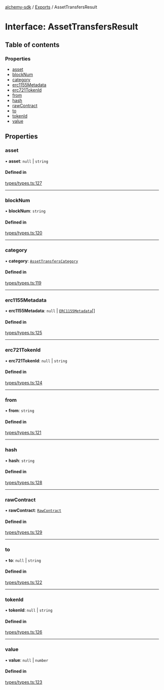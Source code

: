 [alchemy-sdk](../README.md) / [Exports](../modules.md) / AssetTransfersResult

# Interface: AssetTransfersResult

## Table of contents

### Properties

- [asset](AssetTransfersResult.md#asset)
- [blockNum](AssetTransfersResult.md#blocknum)
- [category](AssetTransfersResult.md#category)
- [erc1155Metadata](AssetTransfersResult.md#erc1155metadata)
- [erc721TokenId](AssetTransfersResult.md#erc721tokenid)
- [from](AssetTransfersResult.md#from)
- [hash](AssetTransfersResult.md#hash)
- [rawContract](AssetTransfersResult.md#rawcontract)
- [to](AssetTransfersResult.md#to)
- [tokenId](AssetTransfersResult.md#tokenid)
- [value](AssetTransfersResult.md#value)

## Properties

### asset

• **asset**: ``null`` \| `string`

#### Defined in

[types/types.ts:127](https://github.com/alchemyplatform/alchemy-sdk-js/blob/9f71253/src/types/types.ts#L127)

___

### blockNum

• **blockNum**: `string`

#### Defined in

[types/types.ts:120](https://github.com/alchemyplatform/alchemy-sdk-js/blob/9f71253/src/types/types.ts#L120)

___

### category

• **category**: [`AssetTransfersCategory`](../enums/AssetTransfersCategory.md)

#### Defined in

[types/types.ts:119](https://github.com/alchemyplatform/alchemy-sdk-js/blob/9f71253/src/types/types.ts#L119)

___

### erc1155Metadata

• **erc1155Metadata**: ``null`` \| [`ERC1155Metadata`](ERC1155Metadata.md)[]

#### Defined in

[types/types.ts:125](https://github.com/alchemyplatform/alchemy-sdk-js/blob/9f71253/src/types/types.ts#L125)

___

### erc721TokenId

• **erc721TokenId**: ``null`` \| `string`

#### Defined in

[types/types.ts:124](https://github.com/alchemyplatform/alchemy-sdk-js/blob/9f71253/src/types/types.ts#L124)

___

### from

• **from**: `string`

#### Defined in

[types/types.ts:121](https://github.com/alchemyplatform/alchemy-sdk-js/blob/9f71253/src/types/types.ts#L121)

___

### hash

• **hash**: `string`

#### Defined in

[types/types.ts:128](https://github.com/alchemyplatform/alchemy-sdk-js/blob/9f71253/src/types/types.ts#L128)

___

### rawContract

• **rawContract**: [`RawContract`](RawContract.md)

#### Defined in

[types/types.ts:129](https://github.com/alchemyplatform/alchemy-sdk-js/blob/9f71253/src/types/types.ts#L129)

___

### to

• **to**: ``null`` \| `string`

#### Defined in

[types/types.ts:122](https://github.com/alchemyplatform/alchemy-sdk-js/blob/9f71253/src/types/types.ts#L122)

___

### tokenId

• **tokenId**: ``null`` \| `string`

#### Defined in

[types/types.ts:126](https://github.com/alchemyplatform/alchemy-sdk-js/blob/9f71253/src/types/types.ts#L126)

___

### value

• **value**: ``null`` \| `number`

#### Defined in

[types/types.ts:123](https://github.com/alchemyplatform/alchemy-sdk-js/blob/9f71253/src/types/types.ts#L123)
